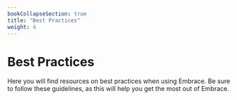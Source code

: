 ```yaml
---
bookCollapseSection: true
title: "Best Practices"
weight: 4
---
```


# Best Practices

Here you will find resources on best practices when using Embrace.
Be sure to follow these guidelines, as this will help you get the most out of Embrace.

